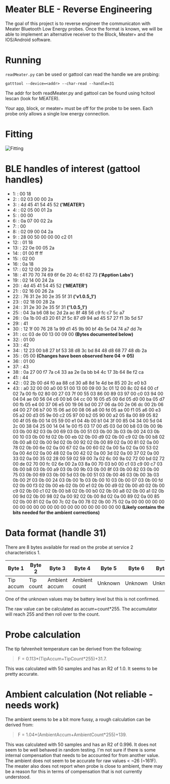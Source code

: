 # Meater BLE - Reverse Engineering
The goal of this project is to reverse engineer the communicaton with Meater Bluetooth Low Energy probes. Once the format is known, we will be able to implement an alternative receiver to the Block, Meater+ and the IOS/Android software.

# Running
`readMeater.py` can be used or gattool can read the handle we are probing:

`gatttool --device=<addr> --char-read --handle=31`

The addr for both readMeater.py and gattool can be found using hcitool lescan (look for MEATER).

Your app, block, or meater+ must be off for the probe to be seen. Each probe only allows a single low energy connection.

# Fitting
![Fitting](https://github.com/nathanfaber/meaterble/blob/master/initialFit.png?raw=true)

# BLE handles of interest (gattool handles)
* 1: : 00 18
* 2: : 02 03 00 00 2a
* 3: : 4d 45 41 54 45 52 **('MEATER')**
* 4: : 02 05 00 01 2a
* 5: : 00 00
* 6: : 0a 07 00 02 2a
* 7: : 00
* 8: : 02 09 00 04 2a
* 9: : 28 00 50 00 00 00 c2 01
* 12: : 01 18
* 13: : 22 0e 00 05 2a
* 14: : 01 00 ff ff
* 15: : 02 00
* 16: : 0a 18
* 17: : 02 12 00 29 2a
* 18: : 41 70 70 74 69 6f 6e 20 4c 61 62 73 **('Apption Labs')**
* 19: : 02 14 00 24 2a
* 20: : 4d 45 41 54 45 52 **('MEATER')**
* 21: : 02 16 00 26 2a
* 22: : 76 31 2e 30 2e 35 5f 31 **('v1.0.5_1')**
* 23: : 02 18 00 28 2a
* 24: : 31 2e 30 2e 35 5f 31 **('1.0.5_1')**
* 25: : 04 3a b6 08 bc 2d 2a ac 8f 48 56 c9 fc c7 5c a7
* 26: : 0a 1b 00 d3 20 61 2f 5c 87 d9 94 ad 45 57 27 f1 3b 5d 57
* 29: : 41
* 30: : 12 1f 00 76 28 1a 99 d1 45 9b 90 bf 4b 5e 04 74 a7 dd 7e
* 31: : cc 03 de 00 13 00 09 00 **(Bytes documented below)**
* 32: : 01 00
* 33: : 42
* 34: : 12 23 00 b8 27 bf 53 38 d8 3c bd 84 48 d8 68 77 48 db 2a
* 35: : 05 00 **(Changes have been observed here 04 -> 05)**
* 36: : 01 00
* 37: : 43
* 38: : 0a 27 00 f7 7a c4 33 aa 2e 0a bb b4 4c 17 3b 64 8e f2 ca
* 41: : 44
* 42: : 02 2b 00 d4 f0 aa 88 cd 30 a8 8d 1e 4d be 85 20 2c e0 b3
* 43: : a0 32 00 00 a0 00 51 00 13 00 09 00 3c 01 12 00 8c 02 64 00 cf 02 7a 00 fb 02 80 00 27 03 7f 00 55 03 86 00 89 03 97 00 c0 03 94 00 04 04 ae 00 56 04 c6 00 b6 04 cc 00 16 05 d5 00 6d 05 d0 00 ba 05 d7 00 fb 05 e4 00 37 06 e5 00 19 06 bd 00 27 06 da 00 2e 06 dc 00 2b 06 d4 00 27 06 b7 00 15 06 ad 00 08 06 a8 00 fd 05 aa 00 f1 05 a6 00 e3 05 a2 00 d3 05 9e 00 c2 05 97 00 b2 05 90 00 a2 05 8a 00 89 05 82 00 4f 05 6b 00 14 05 59 00 e1 04 4b 00 b1 04 3f 00 85 04 34 00 5d 04 2c 00 38 04 25 00 14 04 1e 00 f5 03 17 00 d5 03 0d 00 b8 03 0b 00 9b 03 0b 00 82 03 0b 00 69 03 0b 00 51 03 0b 00 3b 03 0b 00 24 03 0b 00 10 03 0b 00 fd 02 0b 00 eb 02 0b 00 d9 02 0b 00 c9 02 0b 00 b8 02 0b 00 a8 02 0b 00 9d 02 0b 00 92 02 0b 00 89 02 0a 00 81 02 0a 00 78 02 0b 00 6e 02 0a 00 67 02 0a 00 60 02 0a 00 5a 02 0a 00 53 02 0a 00 4d 02 0a 00 48 02 0a 00 42 02 0a 00 3d 02 0a 00 37 02 0a 00 33 02 0a 00 35 02 28 00 59 02 59 00 7a 02 6c 00 9a 02 72 00 bd 02 72 00 de 02 70 00 fc 02 6e 00 2a 03 8a 00 70 03 b0 00 c1 03 c9 00 c7 03 0b 00 b8 03 0b 00 a9 03 0b 00 9b 03 0b 00 8f 03 0b 00 82 03 0b 00 75 03 0b 00 69 03 0b 00 5d 03 0b 00 51 03 0b 00 46 03 0b 00 3b 03 0b 00 2f 03 0b 00 24 03 0b 00 1b 03 0b 00 10 03 0b 00 07 03 0b 00 fd 02 0b 00 f3 02 0b 00 eb 02 0b 00 e1 02 0b 00 d9 02 0b 00 d0 02 0b 00 c9 02 0b 00 c1 02 0b 00 b8 02 0b 00 b0 02 0b 00 a8 02 0b 00 a1 02 0b 00 9d 02 0b 00 98 02 0a 00 92 02 0b 00 8d 02 0a 00 89 02 0a 00 85 02 0b 00 81 02 0a 00 7c 02 0a 00 78 02 0b 00 75 02 0a 00 00 00 00 00 00 00 00 00 00 00 00 00 00 00 00 00 00 00 00 00 **(Likely contains the bits needed for the ambient corrections)**

# Data format (handle 31)
There are 8 bytes available for read on the probe at service 2 characteristics 1.

| Byte 1  | Byte 2 | Byte 3  | Byte 4 | Byte 5  | Byte 6 | Byte 7 | Byte 8 |
| ------------- | ------------- | ------------- | ------------- | ------------- | ------------- | ------------- | ------------- |
| Tip accum  | Tip count  | Ambient accum  | Ambient count  | Unknown | Unknown | Unknown | Unknown |

One of the unknown values may be battery level but this is not confirmed.

The raw value can be calculated as accum+count*255. The accumulator will reach 255 and then roll over to the count.

# Probe calculation
The tip fahrenheit temperature can be derived from the following:
> F = 0.113*(TipAccum+TipCount*255)+31.7.

This was calculated with 50 samples and has an R2 of 1.0. It seems to be pretty accurate.

# Ambient calculation (Not reliable - needs work)
The ambient seems to be a bit more fussy, a rough calculation can be derived from:
> F = 1.04*(AmbientAccum+AmbientCount*255)+139.

This was calculated with 50 samples and has an R2 of 0.996. It does not seem to be well behaved in random testing. I'm not sure if there is some internal compensation that needs to be accounted for from another value. The ambient does not seem to be accurate for raw values < ~26 (~161F). The meater also does not report when probe is close to ambient, there may be a reason for this in terms of compensation that is not currently understood.
